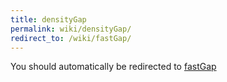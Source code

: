 ```yaml
---
title: densityGap
permalink: wiki/densityGap/
redirect_to: /wiki/fastGap/
---
```


You should automatically be redirected to [fastGap](/wiki/fastGap/)
